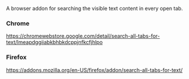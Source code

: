 A browser addon for searching the visible text content in every open tab.

### Chrome

https://chromewebstore.google.com/detail/search-all-tabs-for-text/lmeapdggiiabkbhbkdcppjnfkcfjhlpo

### Firefox

https://addons.mozilla.org/en-US/firefox/addon/search-all-tabs-for-text/
